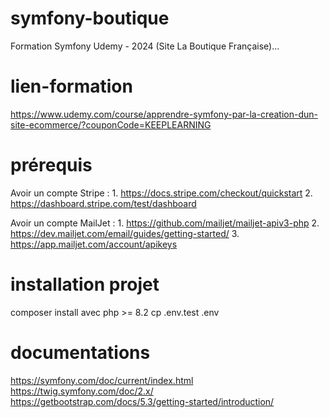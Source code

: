 # symfony-boutique
Formation Symfony Udemy - 2024 (Site La Boutique Française)...

# lien-formation
https://www.udemy.com/course/apprendre-symfony-par-la-creation-dun-site-ecommerce/?couponCode=KEEPLEARNING

# prérequis
Avoir un compte Stripe :
    1. https://docs.stripe.com/checkout/quickstart
    2. https://dashboard.stripe.com/test/dashboard

Avoir un compte MailJet :
    1. https://github.com/mailjet/mailjet-apiv3-php
    2. https://dev.mailjet.com/email/guides/getting-started/
    3. https://app.mailjet.com/account/apikeys

# installation projet
composer install avec php >= 8.2
cp .env.test .env

# documentations
https://symfony.com/doc/current/index.html
https://twig.symfony.com/doc/2.x/
https://getbootstrap.com/docs/5.3/getting-started/introduction/
